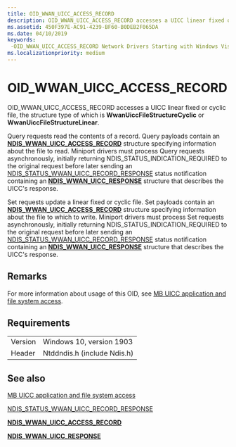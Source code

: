 ```yaml
---
title: OID_WWAN_UICC_ACCESS_RECORD
description: OID_WWAN_UICC_ACCESS_RECORD accesses a UICC linear fixed or cyclic file, the structure type of which is WwanUiccFileStructureCyclic or WwanUiccFileStructureLinear.
ms.assetid: 450F397E-AC91-4239-BF60-B0DEB2F065DA
ms.date: 04/10/2019
keywords: 
 -OID_WWAN_UICC_ACCESS_RECORD Network Drivers Starting with Windows Vista
ms.localizationpriority: medium
---
```


# OID_WWAN_UICC_ACCESS_RECORD

OID_WWAN_UICC_ACCESS_RECORD accesses a UICC linear fixed or cyclic file, the structure type of which is **WwanUiccFileStructureCyclic** or **WwanUiccFileStructureLinear**.

Query requests read the contents of a record. Query payloads contain an [**NDIS_WWAN_UICC_ACCESS_RECORD**](https://docs.microsoft.com/windows-hardware/drivers/ddi/content/ndiswwan/ns-ndiswwan-_ndis_wwan_uicc_access_record) structure specifying information about the file to read. Miniport drivers must process Query requests asynchronously, initially returning NDIS_STATUS_INDICATION_REQUIRED to the original request before later sending an [NDIS_STATUS_WWAN_UICC_RECORD_RESPONSE](ndis-status-wwan-uicc-record-response.md) status notification containing an [**NDIS_WWAN_UICC_RESPONSE**](https://docs.microsoft.com/windows-hardware/drivers/ddi/content/ndiswwan/ns-ndiswwan-_ndis_wwan_uicc_response) structure that describes the UICC's response. 

Set requests update a linear fixed or cyclic file. Set payloads contain an [**NDIS_WWAN_UICC_ACCESS_RECORD**](https://docs.microsoft.com/windows-hardware/drivers/ddi/content/ndiswwan/ns-ndiswwan-_ndis_wwan_uicc_access_record) structure specifying information about the file to which to write. Miniport drivers must process Set requests asynchronously, initially returning NDIS_STATUS_INDICATION_REQUIRED to the original request before later sending an [NDIS_STATUS_WWAN_UICC_RECORD_RESPONSE](ndis-status-wwan-uicc-record-response.md) status notification containing an [**NDIS_WWAN_UICC_RESPONSE**](https://docs.microsoft.com/windows-hardware/drivers/ddi/content/ndiswwan/ns-ndiswwan-_ndis_wwan_uicc_response) structure that describes the UICC's response. 

## Remarks

For more information about usage of this OID, see [MB UICC application and file system access](mb-uicc-application-and-file-system-access.md).

## Requirements

|   |   |
| --- | --- |
| Version | Windows 10, version 1903 |
| Header | Ntddndis.h (include Ndis.h) |

## See also

[MB UICC application and file system access](mb-uicc-application-and-file-system-access.md)

[NDIS_STATUS_WWAN_UICC_RECORD_RESPONSE](ndis-status-wwan-uicc-record-response.md)

[**NDIS_WWAN_UICC_ACCESS_RECORD**](https://docs.microsoft.com/windows-hardware/drivers/ddi/content/ndiswwan/ns-ndiswwan-_ndis_wwan_uicc_access_record)

[**NDIS_WWAN_UICC_RESPONSE**](https://docs.microsoft.com/windows-hardware/drivers/ddi/content/ndiswwan/ns-ndiswwan-_ndis_wwan_uicc_response)
